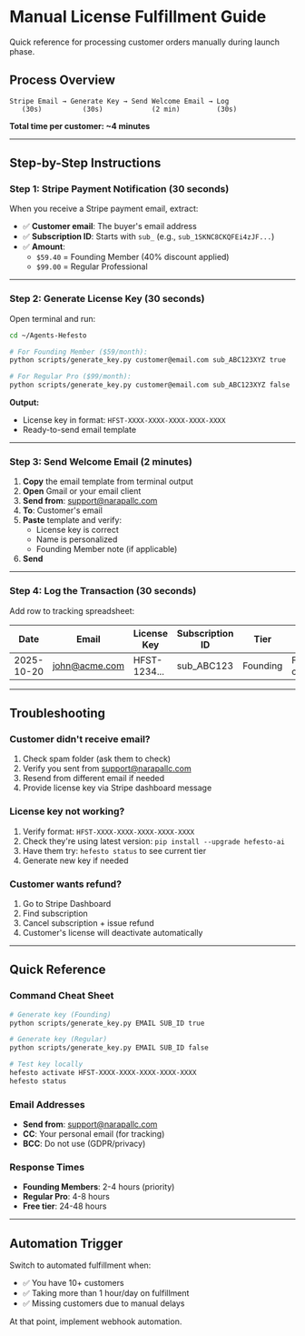 # Manual License Fulfillment Guide

Quick reference for processing customer orders manually during launch phase.

## Process Overview

```
Stripe Email → Generate Key → Send Welcome Email → Log
   (30s)          (30s)            (2 min)         (30s)
```

**Total time per customer: ~4 minutes**

---

## Step-by-Step Instructions

### Step 1: Stripe Payment Notification (30 seconds)

When you receive a Stripe payment email, extract:

- ✅ **Customer email**: The buyer's email address
- ✅ **Subscription ID**: Starts with `sub_` (e.g., `sub_1SKNC8CKQFEi4zJF...`)
- ✅ **Amount**: 
  - `$59.40` = Founding Member (40% discount applied)
  - `$99.00` = Regular Professional

---

### Step 2: Generate License Key (30 seconds)

Open terminal and run:

```bash
cd ~/Agents-Hefesto

# For Founding Member ($59/month):
python scripts/generate_key.py customer@email.com sub_ABC123XYZ true

# For Regular Pro ($99/month):
python scripts/generate_key.py customer@email.com sub_ABC123XYZ false
```

**Output:**
- License key in format: `HFST-XXXX-XXXX-XXXX-XXXX-XXXX`
- Ready-to-send email template

---

### Step 3: Send Welcome Email (2 minutes)

1. **Copy** the email template from terminal output
2. **Open** Gmail or your email client
3. **Send from**: support@narapallc.com
4. **To**: Customer's email
5. **Paste** template and verify:
   - License key is correct
   - Name is personalized
   - Founding Member note (if applicable)
6. **Send**

---

### Step 4: Log the Transaction (30 seconds)

Add row to tracking spreadsheet:

| Date | Email | License Key | Subscription ID | Tier | Notes |
|------|-------|-------------|-----------------|------|-------|
| 2025-10-20 | john@acme.com | HFST-1234... | sub_ABC123 | Founding | First customer! |

---

## Troubleshooting

### Customer didn't receive email?

1. Check spam folder (ask them to check)
2. Verify you sent from support@narapallc.com
3. Resend from different email if needed
4. Provide license key via Stripe dashboard message

### License key not working?

1. Verify format: `HFST-XXXX-XXXX-XXXX-XXXX-XXXX`
2. Check they're using latest version: `pip install --upgrade hefesto-ai`
3. Have them try: `hefesto status` to see current tier
4. Generate new key if needed

### Customer wants refund?

1. Go to Stripe Dashboard
2. Find subscription
3. Cancel subscription + issue refund
4. Customer's license will deactivate automatically

---

## Quick Reference

### Command Cheat Sheet

```bash
# Generate key (Founding)
python scripts/generate_key.py EMAIL SUB_ID true

# Generate key (Regular)
python scripts/generate_key.py EMAIL SUB_ID false

# Test key locally
hefesto activate HFST-XXXX-XXXX-XXXX-XXXX-XXXX
hefesto status
```

### Email Addresses

- **Send from**: support@narapallc.com
- **CC**: Your personal email (for tracking)
- **BCC**: Do not use (GDPR/privacy)

### Response Times

- **Founding Members**: 2-4 hours (priority)
- **Regular Pro**: 4-8 hours
- **Free tier**: 24-48 hours

---

## Automation Trigger

Switch to automated fulfillment when:
- ✅ You have 10+ customers
- ✅ Taking more than 1 hour/day on fulfillment
- ✅ Missing customers due to manual delays

At that point, implement webhook automation.

